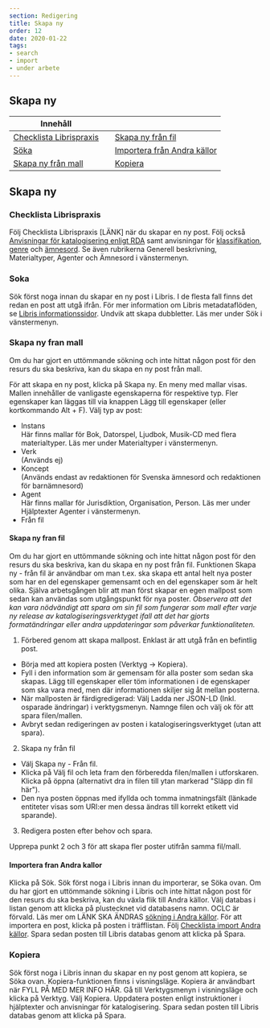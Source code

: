 ```yaml
---
section: Redigering
title: Skapa ny
order: 12
date: 2020-01-22
tags:
- search
- import
- under arbete
---
```


## Skapa ny

| Innehåll  | | |
| ------ | ------ | ------ |
| [Checklista Librispraxis](#checklista-librispraxis) | | [Skapa ny från fil](#skapa-ny-fran-fil) | 
| [Söka](#soka) | | [Importera från Andra källor](#importera-fran-andra-kallor) | 
| [Skapa ny från mall](#skapa-ny-fran-mall) | | [Kopiera](#kopiera) |


## Skapa ny
### Checklista Librispraxis
Följ Checklista Librispraxis [LÄNK] när du skapar en ny post. Följ också [Anvisningar för katalogisering enligt RDA](http://www.kb.se/rdakatalogisering/) samt anvisningar för [klassifikation](http://www.kb.se/katalogisering/Klassifikation/), [genre](http://www.kb.se/katalogisering/Svenska-amnesord/genrer-form/) och [ämnesord](http://www.kb.se/katalogisering/Svenska-amnesord/riktlinjer/).
Se även rubrikerna Generell beskrivning, Materialtyper, Agenter och Ämnesord i vänstermenyn.

### Soka
Sök först noga innan du skapar en ny post i Libris. I de flesta fall finns det redan en post att utgå ifrån. För mer information om Libris metadataflöden, se [Libris informationssidor](https://www.kb.se/samverkan-och-utveckling/libris/att-anvanda-librisdata.html).
Undvik att skapa dubbletter. Läs mer under Sök i vänstermenyn.

### Skapa ny fran mall
Om du har gjort en uttömmande sökning och inte hittat någon post för den resurs du ska beskriva, kan du skapa en ny post från mall.

För att skapa en ny post, klicka på Skapa ny. En meny med mallar visas. Mallen innehåller de vanligaste egenskaperna för respektive typ. Fler egenskaper kan läggas till via knappen Lägg till egenskaper (eller kortkommando Alt + F).
Välj typ av post:
-	Instans  
Här finns mallar för Bok, Datorspel, Ljudbok, Musik-CD med flera materialtyper. Läs mer under Materialtyper i vänstermenyn.
-	Verk  
(Används ej)
-	Koncept  
(Används endast av redaktionen för Svenska ämnesord och redaktionen för barnämnesord)
-	Agent  
Här finns mallar för Jurisdiktion, Organisation, Person. Läs mer under Hjälptexter Agenter i vänstermenyn.
-	Från fil

#### Skapa ny fran fil
Om du har gjort en uttömmande sökning och inte hittat någon post för den resurs du ska beskriva, kan du skapa en ny post från fil.
Funktionen Skapa ny - från fil är användbar om man t.ex. ska skapa ett antal helt nya poster som har en del egenskaper gemensamt och en del egenskaper som är helt olika. Själva arbetsgången blir att man först skapar en egen mallpost som sedan kan användas som utgångspunkt för nya poster. *Observera att det kan vara nödvändigt att spara om sin fil som fungerar som mall efter varje ny release av katalogiseringsverktyget ifall att det har gjorts formatändringar eller andra uppdateringar som påverkar funktionaliteten.*

1. Förbered genom att skapa mallpost. Enklast är att utgå från en befintlig post.
 * Börja med att kopiera posten (Verktyg -> Kopiera). 
 * Fyll i den information som är gemensam för alla poster som sedan ska skapas. Lägg till egenskaper eller töm informationen i de egenskaper som ska vara med, men där informationen skiljer sig åt mellan posterna.
 * När mallposten är färdigredigerad: Välj Ladda ner JSON-LD (Inkl. osparade ändringar) i verktygsmenyn. Namnge filen 
och välj ok för att spara filen/mallen.
 * Avbryt sedan redigeringen av posten i katalogiseringsverktyget (utan att spara).

2. Skapa ny från fil
 * Välj Skapa ny - Från fil. 
 * Klicka på Välj fil och leta fram den förberedda filen/mallen i utforskaren. Klicka på öppna (alternativt dra in filen till ytan markerad "Släpp din fil här").
 * Den nya posten öppnas med ifyllda och tomma inmatningsfält (länkade entiteter visas som URI:er men dessa ändras till korrekt etikett vid sparande).

3. Redigera posten efter behov och spara.

Upprepa punkt 2 och 3 för att skapa fler poster utifrån samma fil/mall.

#### Importera fran Andra kallor
Klicka på Sök. Sök först noga i Libris innan du importerar, se Söka ovan. Om du har gjort en uttömmande sökning i Libris och inte hittat någon post för den resurs du ska beskriva, kan du växla flik till Andra källor. Välj databas i listan genom att klicka på plustecknet vid databasens namn. OCLC är förvald. Läs mer om LÄNK SKA ÄNDRAS [sökning i Andra källor](https://libris.kb.se/katalogisering/help/search-import).
För att importera en post, klicka på posten i träfflistan. Följ [Checklista import Andra källor](https://libris.kb.se/katalogisering/help/editor-checklist-import). Spara sedan posten till Libris databas genom att klicka på Spara.

### Kopiera
Sök först noga i Libris innan du skapar en ny post genom att kopiera, se Söka ovan. Kopiera-funktionen finns i visningsläge. Kopiera är användbart när FYLL PÅ MED MER INFO HÄR. Gå till Verktygsmenyn i visningsläge och klicka på Verktyg. Välj Kopiera. Uppdatera posten enligt instruktioner i hjälptexter och anvisningar för katalogisering. Spara sedan posten till Libris databas genom att klicka på Spara.
